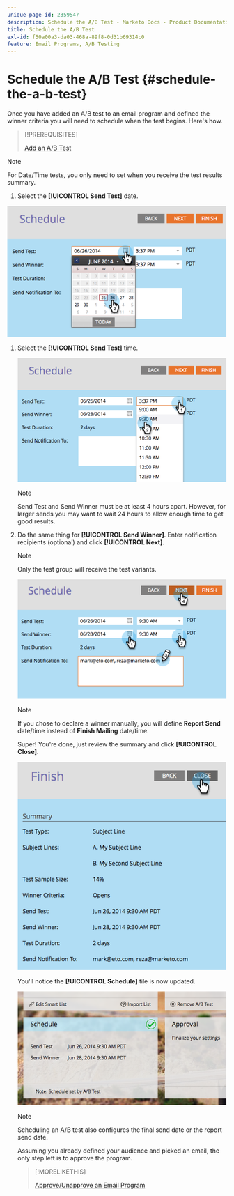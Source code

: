 ```yaml
---
unique-page-id: 2359547
description: Schedule the A/B Test - Marketo Docs - Product Documentation
title: Schedule the A/B Test
exl-id: f50a00a3-da03-468a-89f8-0d31b69314c0
feature: Email Programs, A/B Testing
---
```

# Schedule the A/B Test {#schedule-the-a-b-test}

Once you have added an A/B test to an email program and defined the winner criteria you will need to schedule when the test begins. Here's how.

>[!PREREQUISITES]
>
>[Add an A/B Test](/help/marketo/product-docs/email-marketing/email-programs/email-program-actions/email-test-a-b-test/add-an-a-b-test.md)

>[!NOTE]
>
>For Date/Time tests, you only need to set when you receive the test results summary.

1. Select the **[!UICONTROL Send Test]** date.

![](assets/image2014-9-12-15-3a59-3a54.png)

1. Select the **[!UICONTROL Send Test]** time.

   ![](assets/image2014-9-12-16-3a0-3a2.png)

   >[!NOTE]
   >
   >Send Test and Send Winner must be at least 4 hours apart. However, for larger sends you may want to wait 24 hours to allow enough time to get good results.

1. Do the same thing for **[!UICONTROL Send Winner]**. Enter notification recipients (optional) and click **[!UICONTROL Next]**.

   >[!NOTE]
   >
   >Only the test group will receive the test variants.

   ![](assets/image2014-9-12-16-3a0-3a12.png)

   >[!NOTE]
   >
   >If you chose to declare a winner manually, you will define **Report Send** date/time instead of **Finish Mailing** date/time.

   Super! You're done, just review the summary and click **[!UICONTROL Close]**.

   ![](assets/image2014-9-12-16-3a1-3a23.png)

   You'll notice the **[!UICONTROL Schedule]** tile is now updated.

   ![](assets/image2014-9-12-16-3a1-3a33.png)

   >[!NOTE]
   >
   >Scheduling an A/B test also configures the final send date or the report send date.

   Assuming you already defined your audience and picked an email, the only step left is to approve the program.  

   >[!MORELIKETHIS]
   >
   >[Approve/Unapprove an Email Program](/help/marketo/product-docs/email-marketing/email-programs/email-program-actions/approve-unapprove-an-email-program.md)
